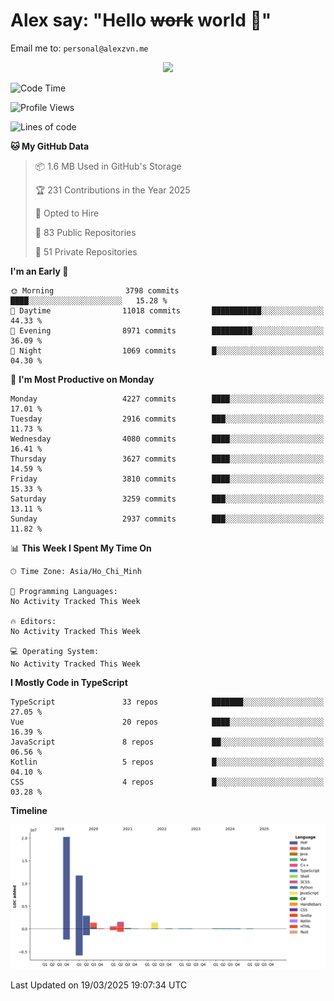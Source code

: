 # Alex say: "Hello ~~work~~ world 🐾"
Email me to: `personal@alexzvn.me`


<p align=center>
  <a href="https://skillicons.dev">
    <img src="https://skillicons.dev/icons?i=ts,js,php,nodejs,bun,vue,nuxt,react,svelte,tauri,laravel,rust,mongodb,docker,electron,redis,rabbitmq,tailwind,git,cloudflare,elysia,mysql,nginx,rollupjs,sentry,ubuntu,yarn,html,css,vite" />
  </a>
</p>

<!--START_SECTION:waka-->
![Code Time](http://img.shields.io/badge/Code%20Time-1%2C066%20hrs%2055%20mins-blue)

![Profile Views](http://img.shields.io/badge/Profile%20Views-0-blue)

![Lines of code](https://img.shields.io/badge/From%20Hello%20World%20I%27ve%20Written-40.7%20million%20lines%20of%20code-blue)

**🐱 My GitHub Data** 

> 📦 1.6 MB Used in GitHub's Storage 
 > 
> 🏆 231 Contributions in the Year 2025
 > 
> 💼 Opted to Hire
 > 
> 📜 83 Public Repositories 
 > 
> 🔑 51 Private Repositories 
 > 
**I'm an Early 🐤** 

```text
🌞 Morning                3798 commits        ████░░░░░░░░░░░░░░░░░░░░░   15.28 % 
🌆 Daytime                11018 commits       ███████████░░░░░░░░░░░░░░   44.33 % 
🌃 Evening                8971 commits        █████████░░░░░░░░░░░░░░░░   36.09 % 
🌙 Night                  1069 commits        █░░░░░░░░░░░░░░░░░░░░░░░░   04.30 % 
```
📅 **I'm Most Productive on Monday** 

```text
Monday                   4227 commits        ████░░░░░░░░░░░░░░░░░░░░░   17.01 % 
Tuesday                  2916 commits        ███░░░░░░░░░░░░░░░░░░░░░░   11.73 % 
Wednesday                4080 commits        ████░░░░░░░░░░░░░░░░░░░░░   16.41 % 
Thursday                 3627 commits        ████░░░░░░░░░░░░░░░░░░░░░   14.59 % 
Friday                   3810 commits        ████░░░░░░░░░░░░░░░░░░░░░   15.33 % 
Saturday                 3259 commits        ███░░░░░░░░░░░░░░░░░░░░░░   13.11 % 
Sunday                   2937 commits        ███░░░░░░░░░░░░░░░░░░░░░░   11.82 % 
```


📊 **This Week I Spent My Time On** 

```text
🕑︎ Time Zone: Asia/Ho_Chi_Minh

💬 Programming Languages: 
No Activity Tracked This Week

🔥 Editors: 
No Activity Tracked This Week

💻 Operating System: 
No Activity Tracked This Week
```

**I Mostly Code in TypeScript** 

```text
TypeScript               33 repos            ███████░░░░░░░░░░░░░░░░░░   27.05 % 
Vue                      20 repos            ████░░░░░░░░░░░░░░░░░░░░░   16.39 % 
JavaScript               8 repos             ██░░░░░░░░░░░░░░░░░░░░░░░   06.56 % 
Kotlin                   5 repos             █░░░░░░░░░░░░░░░░░░░░░░░░   04.10 % 
CSS                      4 repos             █░░░░░░░░░░░░░░░░░░░░░░░░   03.28 % 
```



**Timeline**

![Lines of Code chart](https://raw.githubusercontent.com/alexzvn/alexzvn/main/assets/bar_graph.png)


 Last Updated on 19/03/2025 19:07:34 UTC
<!--END_SECTION:waka-->
